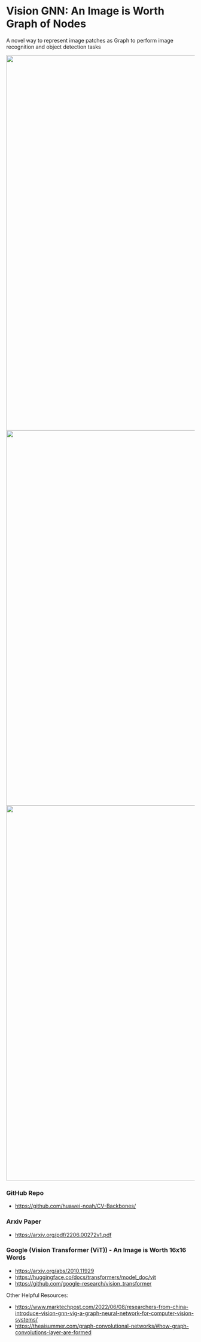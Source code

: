 # Vision GNN: An Image is Worth Graph of Nodes # 
A novel way to represent image patches as Graph to perform image recognition and object detection tasks

<div align="center">
  <img src="https://github.com/prodramp/DeepWorks/blob/main/ViG(VisionGNN)/images/vig-gnn.png?raw=true" width="1000" />
</div> 

<div align="center">
  <img src="https://github.com/prodramp/DeepWorks/blob/main/ViG(VisionGNN)/images/graph-representation.png?raw=true" width="1000" />
</div> 

<div align="center">
  <img src="https://github.com/prodramp/DeepWorks/blob/main/ViG(VisionGNN)/images/graph-processing.png?raw=true" width="1000" />
</div> 

### GitHub Repo ###
- https://github.com/huawei-noah/CV-Backbones/

### Arxiv Paper ###
- https://arxiv.org/pdf/2206.00272v1.pdf

### Google (Vision Transformer (ViT)) - An Image is Worth 16x16 Words ###
- https://arxiv.org/abs/2010.11929
- https://huggingface.co/docs/transformers/model_doc/vit
- https://github.com/google-research/vision_transformer

Other Helpful Resources:
- https://www.marktechpost.com/2022/06/08/researchers-from-china-introduce-vision-gnn-vig-a-graph-neural-network-for-computer-vision-systems/
- https://theaisummer.com/graph-convolutional-networks/#how-graph-convolutions-layer-are-formed

